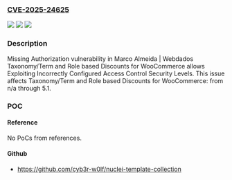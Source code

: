 ### [CVE-2025-24625](https://cve.mitre.org/cgi-bin/cvename.cgi?name=CVE-2025-24625)
![](https://img.shields.io/static/v1?label=Product&message=Taxonomy%2FTerm%20and%20Role%20based%20Discounts%20for%20WooCommerce&color=blue)
![](https://img.shields.io/static/v1?label=Version&message=n%2Fa&color=blue)
![](https://img.shields.io/static/v1?label=Vulnerability&message=CWE-862%20Missing%20Authorization&color=brighgreen)

### Description

Missing Authorization vulnerability in Marco Almeida | Webdados Taxonomy/Term and Role based Discounts for WooCommerce allows Exploiting Incorrectly Configured Access Control Security Levels. This issue affects Taxonomy/Term and Role based Discounts for WooCommerce: from n/a through 5.1.

### POC

#### Reference
No PoCs from references.

#### Github
- https://github.com/cyb3r-w0lf/nuclei-template-collection

